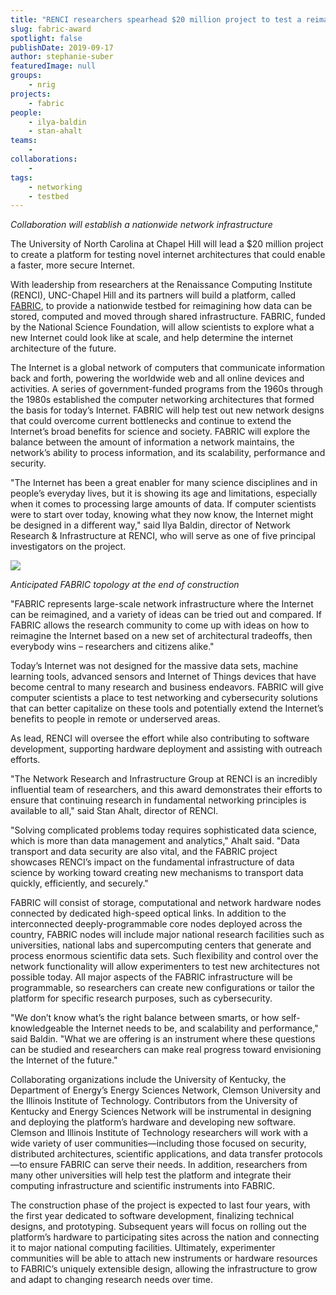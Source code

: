 ```yaml
---
title: "RENCI researchers spearhead $20 million project to test a reimagined Internet"
slug: fabric-award
spotlight: false
publishDate: 2019-09-17
author: stephanie-suber
featuredImage: null
groups:
    - nrig
projects:
    - fabric
people:
    - ilya-baldin
    - stan-ahalt 
teams: 
    - 
collaborations:
    - 
tags:
    - networking
    - testbed
---
```


_Collaboration will establish a nationwide network infrastructure_

The University of North Carolina at Chapel Hill will lead a $20 million project to create a platform for testing novel internet architectures that could enable a faster, more secure Internet.

With leadership from researchers at the Renaissance Computing Institute (RENCI), UNC-Chapel Hill and its partners will build a platform, called [FABRIC](http://www.fabric-testbed.net/), to provide a nationwide testbed for reimagining how data can be stored, computed and moved through shared infrastructure. FABRIC, funded by the National Science Foundation, will allow scientists to explore what a new Internet could look like at scale, and help determine the internet architecture of the future.

The Internet is a global network of computers that communicate information back and forth, powering the worldwide web and all online devices and activities. A series of government-funded programs from the 1960s through the 1980s established the computer networking architectures that formed the basis for today’s Internet. FABRIC will help test out new network designs that could overcome current bottlenecks and continue to extend the Internet’s broad benefits for science and society. FABRIC will explore the balance between the amount of information a network maintains, the network’s ability to process information, and its scalability, performance and security.

"The Internet has been a great enabler for many science disciplines and in people’s everyday lives, but it is showing its age and limitations, especially when it comes to processing large amounts of data. If computer scientists were to start over today, knowing what they now know, the Internet might be designed in a different way," said Ilya Baldin, director of Network Research & Infrastructure at RENCI, who will serve as one of five principal investigators on the project.

![](https://renci.org/wp-content/uploads/2019/09/FABRIC_map_with_logos-1024x806.png)

_Anticipated FABRIC topology at the end of construction_

"FABRIC represents large-scale network infrastructure where the Internet can be reimagined, and a variety of ideas can be tried out and compared. If FABRIC allows the research community to come up with ideas on how to reimagine the Internet based on a new set of architectural tradeoffs, then everybody wins – researchers and citizens alike."

Today’s Internet was not designed for the massive data sets, machine learning tools, advanced sensors and Internet of Things devices that have become central to many research and business endeavors. FABRIC will give computer scientists a place to test networking and cybersecurity solutions that can better capitalize on these tools and potentially extend the Internet’s benefits to people in remote or underserved areas.

As lead, RENCI will oversee the effort while also contributing to software development, supporting hardware deployment and assisting with outreach efforts.

"The Network Research and Infrastructure Group at RENCI is an incredibly influential team of researchers, and this award demonstrates their efforts to ensure that continuing research in fundamental networking principles is available to all," said Stan Ahalt, director of RENCI.

"Solving complicated problems today requires sophisticated data science, which is more than data management and analytics," Ahalt said. "Data transport and data security are also vital, and the FABRIC project showcases RENCI’s impact on the fundamental infrastructure of data science by working toward creating new mechanisms to transport data quickly, efficiently, and securely."

FABRIC will consist of storage, computational and network hardware nodes connected by dedicated high-speed optical links. In addition to the interconnected deeply-programmable core nodes deployed across the country, FABRIC nodes will include major national research facilities such as universities, national labs and supercomputing centers that generate and process enormous scientific data sets. Such flexibility and control over the network functionality will allow experimenters to test new architectures not possible today. All major aspects of the FABRIC infrastructure will be programmable, so researchers can create new configurations or tailor the platform for specific research purposes, such as cybersecurity.

"We don’t know what’s the right balance between smarts, or how self-knowledgeable the Internet needs to be, and scalability and performance," said Baldin. "What we are offering is an instrument where these questions can be studied and researchers can make real progress toward envisioning the Internet of the future."

Collaborating organizations include the University of Kentucky, the Department of Energy’s Energy Sciences Network, Clemson University and the Illinois Institute of Technology. Contributors from the University of Kentucky and Energy Sciences Network will be instrumental in designing and deploying the platform’s hardware and developing new software. Clemson and Illinois Institute of Technology researchers will work with a wide variety of user communities—including those focused on security, distributed architectures, scientific applications, and data transfer protocols—to ensure FABRIC can serve their needs. In addition, researchers from many other universities will help test the platform and integrate their computing infrastructure and scientific instruments into FABRIC.

The construction phase of the project is expected to last four years, with the first year dedicated to software development, finalizing technical designs, and prototyping. Subsequent years will focus on rolling out the platform’s hardware to participating sites across the nation and connecting it to major national computing facilities. Ultimately, experimenter communities will be able to attach new instruments or hardware resources to FABRIC’s uniquely extensible design, allowing the infrastructure to grow and adapt to changing research needs over time.